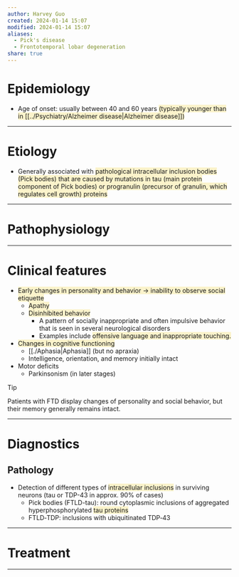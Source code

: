 ```yaml
---
author: Harvey Guo
created: 2024-01-14 15:07
modified: 2024-01-14 15:07
aliases:
  - Pick's disease
  - Frontotemporal lobar degeneration
share: true
---
```

# Epidemiology
- Age of onset: usually between 40 and 60 years <span style="background:rgba(240, 200, 0, 0.2)">(typically younger than in [[../Psychiatry/Alzheimer disease|Alzheimer disease]])</span>

---
# Etiology
- Generally associated with <span style="background:rgba(240, 200, 0, 0.2)">pathological intracellular inclusion bodies (Pick bodies) that are caused by mutations in tau (main protein component of Pick bodies) or progranulin (precursor of granulin, which regulates cell growth) proteins</span>

---
# Pathophysiology


---
# Clinical features
- <span style="background:rgba(240, 200, 0, 0.2)">Early changes in personality and behavior → inability to observe social etiquette</span>
	- <span style="background:rgba(240, 200, 0, 0.2)">Apathy</span>
	- <span style="background:rgba(240, 200, 0, 0.2)">Disinhibited behavior</span>
		- A pattern of socially inappropriate and often impulsive behavior that is seen in several neurological disorders
		- Examples include <span style="background:rgba(240, 200, 0, 0.2)">offensive language and inappropriate touching.</span>
- <span style="background:rgba(240, 200, 0, 0.2)">Changes in cognitive functioning</span>
	- [[./Aphasia|Aphasia]] (but no apraxia)
	- Intelligence, orientation, and memory initially intact
- Motor deficits
	- Parkinsonism (in later stages)

>[!tip] 
>Patients with FTD display changes of personality and social behavior, but their memory generally remains intact.

---
# Diagnostics
## Pathology
- Detection of different types of <span style="background:rgba(240, 200, 0, 0.2)">intracellular inclusions</span> in surviving neurons (tau or TDP-43 in approx. 90% of cases)
	- Pick bodies (FTLD-tau): round cytoplasmic inclusions of aggregated hyperphosphorylated <span style="background:rgba(240, 200, 0, 0.2)">tau proteins </span>
	- FTLD‑TDP: inclusions with ubiquitinated TDP‑43

---
# Treatment


---
